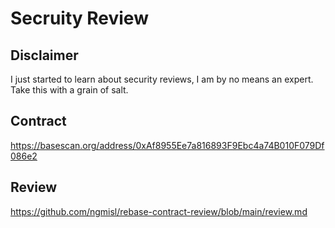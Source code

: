 # Secruity Review

## Disclaimer

I just started to learn about security reviews, I am by no means an expert. Take this with a grain of salt.

## Contract

<https://basescan.org/address/0xAf8955Ee7a816893F9Ebc4a74B010F079Df086e2>

## Review

<https://github.com/ngmisl/rebase-contract-review/blob/main/review.md>
